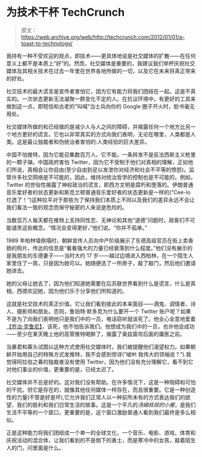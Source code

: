# 为技术干杯 TechCrunch

> 原文：<https://web.archive.org/web/http://techcrunch.com/2012/01/01/a-toast-to-technology/>

我持有一种不受欢迎的观点，即技术——更具体地说是社交媒体的扩散——在任何意义上都不是本质上“好”的。然而，社交媒体是重要的，我建议我们举杯庆祝社交媒体及其相关技术在过去一年里在世界各地所做的一切，以及它在未来将真正带来的好处。

社交技术的最大谎言是宣传者害怕它，因为它有能力将我们团结在一起。这是不真实的。一次状态更新无法凝聚一群变化不定的人。在抗议环境中，有更好的工具来做到这一点，即短信和古老的“叫喊”当士兵向你的 Google 圈子开火时，脸书毫无用处。

社交媒体所做的和已经做的是减少人与人之间的障碍，并揭露任何一个地方比另一个地方更好的谎言。它也以非常真实的方式向我们表明，无论在哪里，人类都是人类。这是最让独裁者和伪统治者害怕的:人类经验的巨大差异。

中国不怕推特，因为它能召集数百万人。它不能。一条转发不是反法西斯主义枪里的一颗子弹。中国政府害怕 Twitter，因为它不受制于他们对真相的理解，正如他们所说，真相会让你自由(至少自由到足以发泄你对经济和社会不平等的愤怒)。监管许多社交网络是不可能的，因此，维持对统治哲学的控制也是不可能的。例如，Twitter 的世俗性揭露了神权政治的谎言，即西方文明是腐朽和堕落的。伊朗普通音乐爱好者的状态更新和斯克兰顿普通音乐爱好者的状态更新是一样的(“Cee-lo 烂透了！”)这种拉平对于那些为了保持我们本质上不同以及我们的差异永远不会让我们看法一致的观念而保守秘密的人来说是危险的。

当数百万人每天都在推特上支持同性恋、无神论和其他“道德”问题时，政客们不可能谴责这些概念。“情况会变得更好，”他们说。“你并不孤单。”

1989 年柏林墙倒塌时，朝鲜宣传人员向中产阶级展示了东德高级官员在街上卖香肠的照片，传达的信息是“看看强大的力量已经衰落到什么程度。”他们没有展示的是我朋友的东德妻子——当时大约 17 岁——越过边境进入西柏林，在一个陌生人家里住了一周，只是因为她可以。她随便选了一所房子，敲了敲门，然后他们邀请她进去。

她的父母让她去了，因为他们知道她需要在后苏联世界看到什么是谎言，什么是真相，西德欢迎她，因为他们乐于分享他们所知道的。

这就是社交技术的真正价值。它让我们看到彼此的本来面目——酒鬼、调情者、诗人、摄影师和朋友。否则，鲁珀特·默多克为什么要开一个 Twitter 账户呢？如果不是为了向我们表明他只是我们中的一员，电话窃听就该死了。他全心全意地爱着[【乔治·克鲁尼】](https://web.archive.org/web/20230204093224/https://twitter.com/#!/rupertmurdoch/status/153261292814221312)，该死，他不怕告诉我们。他想成为我们中的一员，也许他会成功——至少在某天晚上他的高管推特喝醉了，揭露了奥兹窗帘后面的庸医之前。

当暴君和寡头试图以这种方式使用社交媒体时，我们被提醒他们渴望权力。如果朝鲜开始用自己的特殊方式发推特，我不会感到惊讶(“嘘#t 我伟大的领袖说？”).我觉得阿拉伯之春的独裁者没有使用 Twitter，因为他们没有充分理解它，看不到它对他们事业的价值，更重要的是，已经太迟了。

社交媒体并不总是好的。这对我们没有帮助。在许多情况下，这是一种阻碍和可怕的干扰。但它是存在的，就像其他任何媒体一样存在，而且很重要。它是一种创造性的力量(不管是好是坏),它允许我们正常人以一种前所未有的方式表达我们的欲望、我们的胜利和我们日常生活的故事。这是一个平凡的*汤姆叔叔的小屋*，是我们生活不平等的一个窗口，更重要的是，这个窗口激励普通人看到我们最终是多么相似。

正是这种能力将我们团结成一个单一的全球文化，一个音乐、电影、游戏、体育和庆祝活动的混合体，让我们看到的不是倒下的勇士，而是寒冷中的女孩，敲着陌生人的门，问里面是什么。